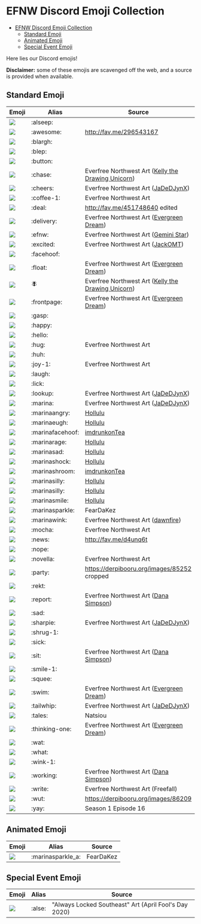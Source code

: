 # EFNW Discord Emoji Collection

<!-- TOC -->

- [EFNW Discord Emoji Collection](#efnw-discord-emoji-collection)
    - [Standard Emoji](#standard-emoji)
    - [Animated Emoji](#animated-emoji)
    - [Special Event Emoji](#special-event-emoji)

<!-- /TOC -->

Here lies our Discord emojis!

**Disclaimer:** some of these emojis are scavenged off the web, and a source is provided when available.

## Standard Emoji

|             Emoji             |      Alias       | Source |
| ----------------------------- | ---------------- | ------ |
| ![](emoji/alseep.png)         | :alseep:         | |
| ![](emoji/awesome.png)        | :awesome:        | http://fav.me/296543167 |
| ![](emoji/blargh.png)         | :blargh:         | |
| ![](emoji/blep.png)           | :blep:           | |
| ![](emoji/button.png)         | :button:         | |
| ![](emoji/chase.png)          | :chase:          | Everfree Northwest Art ([Kelly the Drawing Unicorn](https://www.deviantart.com/kellythedrawinguni)) |
| ![](emoji/cheers.png)         | :cheers:         | Everfree Northwest Art ([JaDeDJynX](https://www.deviantart.com/jadedjynx)) |
| ![](emoji/coffee-1.png)       | :coffee-1:       | Everfree Northwest Art |
| ![](emoji/deal.png)           | :deal:           | http://fav.me/451748640 edited |
| ![](emoji/delivery.png)       | :delivery:       | Everfree Northwest Art ([Evergreen Dream](https://www.deviantart.com/okapifeathers)) |
| ![](emoji/efnw.png)           | :efnw:           | Everfree Northwest Art ([Gemini Star](https://twitter.com/electrickeet)) |
| ![](emoji/excited.png)        | :excited:        | Everfree Northwest Art ([JackOMT](https://www.deviantart.com/jackofmosttrades)) |
| ![](emoji/facehoof.png)       | :facehoof:       | |
| ![](emoji/float.png)          | :float:          | Everfree Northwest Art ([Evergreen Dream](https://www.deviantart.com/okapifeathers)) |
| ![](emoji/fly.png)            | :fly:            | Everfree Northwest Art ([Kelly the Drawing Unicorn](https://www.deviantart.com/kellythedrawinguni)) |
| ![](emoji/frontpage.png)      | :frontpage:      | Everfree Northwest Art ([Evergreen Dream](https://www.deviantart.com/okapifeathers)) |
| ![](emoji/gasp.png)           | :gasp:           | |
| ![](emoji/happy.png)          | :happy:          | |
| ![](emoji/hello.png)          | :hello:          | |
| ![](emoji/hug.png)            | :hug:            | Everfree Northwest Art |
| ![](emoji/huh.png)            | :huh:            | |
| ![](emoji/joy-1.png)          | :joy-1:          | Everfree Northwest Art |
| ![](emoji/laugh.png)          | :laugh:          | |
| ![](emoji/lick.png)           | :lick:           | |
| ![](emoji/lookup.png)         | :lookup:         | Everfree Northwest Art ([JaDeDJynX](https://www.deviantart.com/jadedjynx)) |
| ![](emoji/marina.png)         | :marina:         | Everfree Northwest Art ([JaDeDJynX](https://www.deviantart.com/jadedjynx)) |
| ![](emoji/marinaAngry.png)    | :marinaangry:    | [Hollulu](https://twitter.com/meekcheep) |
| ![](emoji/marinaEugh.png)     | :marinaeugh:     | [Hollulu](https://twitter.com/meekcheep) |
| ![](emoji/marinafacehoof.png) | :marinafacehoof: | [imdrunkonTea](https://www.deviantart.com/imdrunkontea) |
| ![](emoji/marinaRage.png)     | :marinarage:     | [Hollulu](https://twitter.com/meekcheep) |
| ![](emoji/marinaSad.png)      | :marinasad:      | [Hollulu](https://twitter.com/meekcheep) |
| ![](emoji/marinaShock.png)    | :marinashock:    | [Hollulu](https://twitter.com/meekcheep) |
| ![](emoji/marinashroom.png)   | :marinashroom:   | [imdrunkonTea](https://www.deviantart.com/imdrunkontea) |
| ![](emoji/marinaEep.png)      | :marinasilly:    | [Hollulu](https://twitter.com/meekcheep) |
| ![](emoji/marinaSilly.png)    | :marinasilly:    | [Hollulu](https://twitter.com/meekcheep) |
| ![](emoji/marinaSmile.png)    | :marinasmile:    | [Hollulu](https://twitter.com/meekcheep) |
| ![](emoji/marinasparkle.png)  | :marinasparkle:  | FearDaKez |
| ![](emoji/marinawink.png)     | :marinawink:     | Everfree Northwest Art ([dawnfire](https://www.deviantart.com/dawnf1re)) |
| ![](emoji/mocha.png)          | :mocha:          | Everfree Northwest Art |
| ![](emoji/news.png)           | :news:           | http://fav.me/d4unq6t |
| ![](emoji/nope.png)           | :nope:           | |
| ![](emoji/novella.png)        | :novella:        | Everfree Northwest Art |
| ![](emoji/party.png)          | :party:          | https://derpibooru.org/images/85252 cropped |
| ![](emoji/rekt.png)           | :rekt:           | |
| ![](emoji/report.png)         | :report:         | Everfree Northwest Art ([Dana Simpson](https://danasimpson.com/)) |
| ![](emoji/sad.png)            | :sad:            | |
| ![](emoji/sharpie.png)        | :sharpie:        | Everfree Northwest Art ([JaDeDJynX](https://www.deviantart.com/jadedjynx)) |
| ![](emoji/shrug-1.png)        | :shrug-1:        | |
| ![](emoji/sick.png)           | :sick:           | |
| ![](emoji/sit.png)            | :sit:            | Everfree Northwest Art ([Dana Simpson](https://danasimpson.com/)) |
| ![](emoji/smile-1.png)        | :smile-1:        | |
| ![](emoji/squee.png)          | :squee:          | |
| ![](emoji/swim.png)           | :swim:           | Everfree Northwest Art ([Evergreen Dream](https://www.deviantart.com/okapifeathers)) |
| ![](emoji/tailwhip.png)       | :tailwhip:       | Everfree Northwest Art ([JaDeDJynX](https://www.deviantart.com/jadedjynx)) |
| ![](emoji/tales.png)          | :tales:          | Natsiou |
| ![](emoji/thinking-one.png)   | :thinking-one:   | Everfree Northwest Art ([Evergreen Dream](https://www.deviantart.com/okapifeathers)) |
| ![](emoji/wat.png)            | :wat:            | |
| ![](emoji/what.png)           | :what:           | |
| ![](emoji/wink-1.png)         | :wink-1:         | |
| ![](emoji/working.png)        | :working:        | Everfree Northwest Art ([Dana Simpson](https://danasimpson.com/)) |
| ![](emoji/write.png)          | :write:          | Everfree Northwest Art (Freefall) |
| ![](emoji/wut.png)            | :wut:            | https://derpibooru.org/images/86209 |
| ![](emoji/yay.png)            | :yay:            | Season 1 Episode 16 |

## Animated Emoji
|             Emoji              |       Alias       |  Source   |
| ------------------------------ | ----------------- | --------- |
| ![](emoji/marinasparkle_a.gif) | :marinasparkle_a: | FearDaKez |

## Special Event Emoji
|        Emoji        | Alias  | Source |
| ------------------- | ------ | ------ |
| ![](emoji/alse.png) | :alse: | "Always Locked Southeast" Art (April Fool's Day 2020) |
